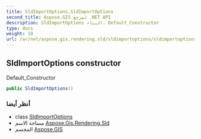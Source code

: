 ```yaml
---
title: SldImportOptions.SldImportOptions
second_title: Aspose.GIS لمرجع .NET API
description: SldImportOptions البناء. Default_Constructor
type: docs
weight: 10
url: /ar/net/aspose.gis.rendering.sld/sldimportoptions/sldimportoptions/
---
```

## SldImportOptions constructor

Default_Constructor

```csharp
public SldImportOptions()
```

### أنظر أيضا

* class [SldImportOptions](../)
* مساحة الاسم [Aspose.Gis.Rendering.Sld](../../sldimportoptions/)
* المجسم [Aspose.GIS](../../../)


